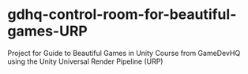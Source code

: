 # gdhq-control-room-for-beautiful-games-URP
Project for Guide to Beautiful Games in Unity Course from GameDevHQ using the Unity Universal Render Pipeline (URP)
